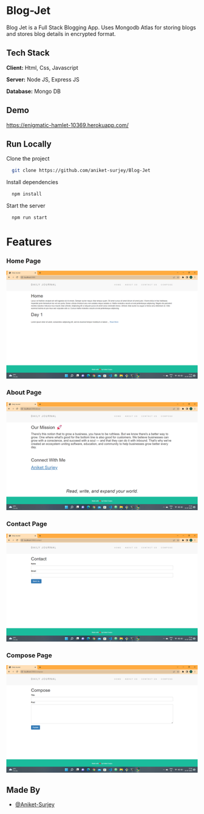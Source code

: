 # Blog-Jet

Blog Jet is a Full Stack Blogging App.
Uses Mongodb Atlas for storing blogs and stores blog details in encrypted format.
## Tech Stack

**Client:** Html, Css, Javascript

**Server:** Node JS, Express JS

**Database:** Mongo DB
  
## Demo

https://enigmatic-hamlet-10369.herokuapp.com/

## Run Locally

Clone the project

```bash
  git clone https://github.com/aniket-surjey/Blog-Jet
```

Install dependencies

```bash
  npm install
```

Start the server

```bash
  npm run start
```

# Features

### Home Page
![](https://github.com/aniket-surjey/Blog-Jet/blob/main/screenshots/Home_Page.png)
### About Page
![](https://github.com/aniket-surjey/Blog-Jet/blob/main/screenshots/About_Page.png)
### Contact Page
![](https://github.com/aniket-surjey/Blog-Jet/blob/main/screenshots/Contact_Page.png)
### Compose Page
![](https://github.com/aniket-surjey/Blog-Jet/blob/main/screenshots/Compose_Page.png)

## Made By

- [@Aniket-Surjey](https://github.com/aniket-surjey)
